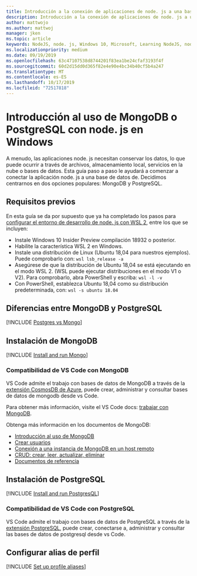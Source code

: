 ```yaml
---
title: Introducción a la conexión de aplicaciones de node. js a una base de datos
description: Introducción a la conexión de aplicaciones de node. js a una base de datos de Windows.
author: mattwojo
ms.author: mattwoj
manager: jken
ms.topic: article
keywords: NodeJS, node. js, Windows 10, Microsoft, Learning NodeJS, nodo en Windows, nodo en WSL, nodo en Linux en Windows, nodo de instalación en Windows, NodeJS con vs Code, desarrollar con nodo en Windows, desarrollar con NodeJS en Windows, instalar nodo en WSL, NodeJS en Windows Subsistema para Linux
ms.localizationpriority: medium
ms.date: 09/19/2019
ms.openlocfilehash: 63c47107538d8744201f83ea1be24cfaf3193f4f
ms.sourcegitcommit: 60d2d15dd0d365f82e4e90e4bc34b40cf5b4a247
ms.translationtype: MT
ms.contentlocale: es-ES
ms.lasthandoff: 10/17/2019
ms.locfileid: "72517818"
---
```

# <a name="get-started-using-mongodb-or-postgresql-with-nodejs-on-windows"></a>Introducción al uso de MongoDB o PostgreSQL con node. js en Windows

A menudo, las aplicaciones node. js necesitan conservar los datos, lo que puede ocurrir a través de archivos, almacenamiento local, servicios en la nube o bases de datos. Esta guía paso a paso le ayudará a comenzar a conectar la aplicación node. js a una base de datos de. Decidimos centrarnos en dos opciones populares: MongoDB y PostgreSQL.

## <a name="prerequisites"></a>Requisitos previos

En esta guía se da por supuesto que ya ha completado los pasos para [configurar el entorno de desarrollo de node. js con WSL 2](./setup-on-wsl2.md), entre los que se incluyen:

- Instale Windows 10 Insider Preview compilación 18932 o posterior.
- Habilite la característica WSL 2 en Windows.
- Instale una distribución de Linux (Ubuntu 18,04 para nuestros ejemplos). Puede comprobarlo con: `wsl lsb_release -a`
- Asegúrese de que la distribución de Ubuntu 18,04 se está ejecutando en el modo WSL 2. (WSL puede ejecutar distribuciones en el modo V1 o V2). Para comprobarlo, abra PowerShell y escriba: `wsl -l -v`
- Con PowerShell, establezca Ubuntu 18,04 como su distribución predeterminada, con: `wsl -s ubuntu 18.04`

## <a name="differences-between-mongodb-and-postgresql"></a>Diferencias entre MongoDB y PostgreSQL

[!INCLUDE [Postgres vs Mongo](../includes/postgres-v-mongo.md)]

## <a name="install-mongodb"></a>Instalación de MongoDB

[!INCLUDE [Install and run Mongo](../includes/install-and-run-mongo.md)]

### <a name="vs-code-support-for-mongodb"></a>Compatibilidad de VS Code con MongoDB

VS Code admite el trabajo con bases de datos de MongoDB a través de la [extensión CosmosDB de Azure](https://marketplace.visualstudio.com/items?itemName=ms-azuretools.vscode-cosmosdb), puede crear, administrar y consultar bases de datos de mongodb desde vs Code.

Para obtener más información, visite el VS Code docs: [trabajar con MongoDB](https://code.visualstudio.com/docs/azure/mongodb).

Obtenga más información en los documentos de MongoDB:

- [Introducción al uso de MongoDB](https://docs.mongodb.com/manual/introduction/)
- [Crear usuarios](https://docs.mongodb.com/manual/tutorial/create-users/)
- [Conexión a una instancia de MongoDB en un host remoto](https://docs.mongodb.com/manual/mongo/#mongodb-instance-on-a-remote-host)
- [CRUD: crear, leer, actualizar, eliminar](https://docs.mongodb.com/manual/crud/)
- [Documentos de referencia](https://docs.mongodb.com/manual/reference/)

## <a name="install-postgresql"></a>Instalación de PostgreSQL

[!INCLUDE [Install and run PostgresQL](../includes/install-and-run-postgres.md)]

### <a name="vs-code-support-for-postgresql"></a>Compatibilidad de VS Code con PostgreSQL

VS Code admite el trabajo con bases de datos de PostgreSQL a través de la [extensión PostgreSQL](https://marketplace.visualstudio.com/items?itemName=ms-ossdata.vscode-postgresql), puede crear, conectarse a, administrar y consultar las bases de datos de postgresql desde vs Code.

## <a name="set-up-profile-aliases"></a>Configurar alias de perfil

[!INCLUDE [Set up profile aliases](../includes/profile-aliases.md)]
